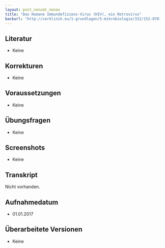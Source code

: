 ```yaml
---
layout: post_noncmt_nonav
title: "Das Humane Immundefizienz-Virus (HIV), ein Retrovirus"
backurl: "http://vorklinik.eu/1-grundlagen/5-mikrobiologie/152/152-0701a-hiv-retrovirus"
---
```


## Literatur

- Keine

## Korrekturen

- Keine

## Voraussetzungen

- Keine

## Übungsfragen

- Keine

## Screenshots

- Keine

## Transkript

Nicht vorhanden.

## Aufnahmedatum
- 01.01.2017

## Überarbeitete Versionen

- Keine


